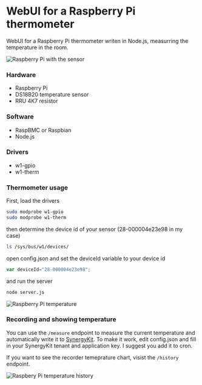WebUI for a Raspberry Pi thermometer 
===============

WebUI for a Raspberry Pi thermometer writen in Node.js, measurring the temperature in the room.

![Raspberry Pi with the sensor](http://www.kulman.sk/data/content/inset_images/page/rpitemp.jpg)

### Hardware

* Raspberry Pi
* DS18B20 temperature sensor
* RRU 4K7 resistor

### Software

* RaspBMC or Raspbian
* Node.js

### Drivers

* w1-gpio
* w1-therm

### Thermometer usage

First, load the drivers

```bash
sudo modprobe w1-gpio  
sudo modprobe w1-therm
```

then determine the device id of your sensor (28-000004e23e98 in my case) 

```bash
ls /sys/bus/w1/devices/   
```

open config.json and set the deviceId variable to your device id

```javascript
var deviceId="28-000004e23e98";
```

and run the server

```bash
node server.js
```

![Raspberry Pi temperature](https://dl.dropboxusercontent.com/u/73642/articles/rpi.png)

### Recording and showing temperature

You can use the `/measure` endpoint to measure the current temperature and automatically write it to [SynergyKit](https://synergykit.com/). To make it work, edit config.json and fill in your SynergyKit tenant and application key. I suggest you add it to cron.

If you want to see the recorder temeprature chart, visist the `/history` endpoint.

![Raspbery Pi temperature history](https://dl.dropboxusercontent.com/u/73642/articles/rpitemp.png)
